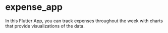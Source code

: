 # expense_app

In this Flutter App, you can track expenses throughout the week with charts that provide visualizations of the data.

